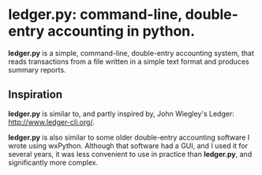 # ledger.py: command-line, double-entry accounting in python.

**ledger.py** is a simple, command-line, double-entry accounting system, that reads transactions
from a file written in a simple text format and produces summary reports.

## Inspiration

**ledger.py** is similar to, and partly inspired by, John Wiegley's Ledger: http://www.ledger-cli.org/.

**ledger.py** is also similar to some older double-entry accounting software I wrote using
wxPython. Although that software had a GUI, and I used it for several years, it was less convenient
to use in practice than **ledger.py**, and significantly more complex.
